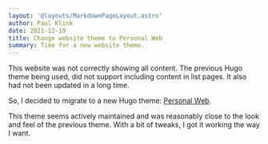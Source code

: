 ```yaml
---
layout: '@layouts/MarkdownPageLayout.astro'
author: Paul Klink
date: 2021-12-19
title: Change website theme to Personal Web
summary: Time for a new website theme.
---
```


This website was not correctly showing all content.  The previous Hugo theme being used, did not support including content in list pages. It also had not been updated in a long time.

So, I decided to migrate to a new Hugo theme: [Personal Web](https://themes.gohugo.io/themes/personal-web/). 

This theme seems actively maintained and was reasonably close to the look and feel of the previous theme.  With a bit of tweaks, I got it working the way I want.